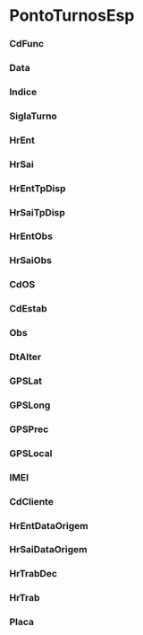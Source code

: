 # PontoTurnosEsp

### CdFunc 
<!-- CdFunc -->

### Data 
<!-- Data -->

### Indice 
<!-- Indice -->

### SiglaTurno 
<!-- SiglaTurno -->

### HrEnt 
<!-- HrEnt -->

### HrSai 
<!-- HrSai -->

### HrEntTpDisp 
<!-- HrEntTpDisp -->

### HrSaiTpDisp 
<!-- HrSaiTpDisp -->

### HrEntObs 
<!-- HrEntObs -->

### HrSaiObs 
<!-- HrSaiObs -->

### CdOS 
<!-- CdOS -->

### CdEstab 
<!-- CdEstab -->

### Obs 
<!-- Obs -->

### DtAlter 
<!-- DtAlter -->

### GPSLat 
<!-- GPSLat -->

### GPSLong 
<!-- GPSLong -->

### GPSPrec 
<!-- GPSPrec -->

### GPSLocal 
<!-- GPSLocal -->

### IMEI 
<!-- IMEI -->

### CdCliente 
<!-- CdCliente -->

### HrEntDataOrigem 
<!-- HrEntDataOrigem -->

### HrSaiDataOrigem 
<!-- HrSaiDataOrigem -->

### HrTrabDec 
<!-- HrTrabDec -->

### HrTrab 
<!-- HrTrab -->

### Placa 
<!-- Placa -->